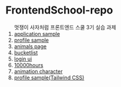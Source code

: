 # FrontendSchool-repo
<ol>멋쟁이 사자처럼 프론트엔드 스쿨 3기 실습 과제
  <li><a href="https://github.com/konveloper/FrontendSchool-repo/tree/main/application_sample">application sample</a></li>
  <li><a href="https://github.com/konveloper/FrontendSchool-repo/tree/main/Profile_sample">profile sample</a></li>
  <li><a href="https://github.com/konveloper/FrontendSchool-repo/tree/main/animals_desc">animals page</a></li>
  <li><a href="https://github.com/konveloper/FrontendSchool-repo/tree/main/bucketlist">bucketlist</a></li>
  <li><a href="https://github.com/konveloper/FrontendSchool-repo/tree/main/login_ui">login ui</a></li>
  <li><a href="https://github.com/konveloper/FrontendSchool-repo/tree/main/10000hours">10000hours</a></li>
  <li><a href="https://github.com/konveloper/FrontendSchool-repo/tree/main/animation_character">animation character</a></li>
  <li><a href=https://github.com/konveloper/FrontendSchool-repo/tree/main/profile_sample(Tailwind_CSS)>profile sample(Tailwind CSS)</a></li>
 </ol>

